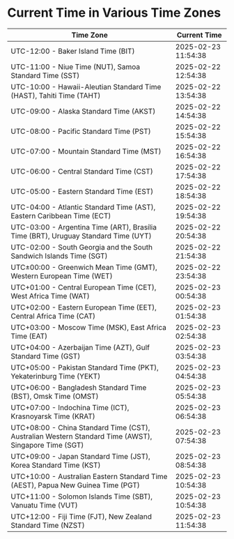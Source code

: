 # Current Time in Various Time Zones

| Time Zone | Current Time |
|-----------|--------------|
| UTC-12:00 - Baker Island Time (BIT) | 2025-02-23 11:54:38 |
| UTC-11:00 - Niue Time (NUT), Samoa Standard Time (SST) | 2025-02-22 12:54:38 |
| UTC-10:00 - Hawaii-Aleutian Standard Time (HAST), Tahiti Time (TAHT) | 2025-02-22 13:54:38 |
| UTC-09:00 - Alaska Standard Time (AKST) | 2025-02-22 14:54:38 |
| UTC-08:00 - Pacific Standard Time (PST) | 2025-02-22 15:54:38 |
| UTC-07:00 - Mountain Standard Time (MST) | 2025-02-22 16:54:38 |
| UTC-06:00 - Central Standard Time (CST) | 2025-02-22 17:54:38 |
| UTC-05:00 - Eastern Standard Time (EST) | 2025-02-22 18:54:38 |
| UTC-04:00 - Atlantic Standard Time (AST), Eastern Caribbean Time (ECT) | 2025-02-22 19:54:38 |
| UTC-03:00 - Argentina Time (ART), Brasília Time (BRT), Uruguay Standard Time (UYT) | 2025-02-22 20:54:38 |
| UTC-02:00 - South Georgia and the South Sandwich Islands Time (SGT) | 2025-02-22 21:54:38 |
| UTC±00:00 - Greenwich Mean Time (GMT), Western European Time (WET) | 2025-02-22 23:54:38 |
| UTC+01:00 - Central European Time (CET), West Africa Time (WAT) | 2025-02-23 00:54:38 |
| UTC+02:00 - Eastern European Time (EET), Central Africa Time (CAT) | 2025-02-23 01:54:38 |
| UTC+03:00 - Moscow Time (MSK), East Africa Time (EAT) | 2025-02-23 02:54:38 |
| UTC+04:00 - Azerbaijan Time (AZT), Gulf Standard Time (GST) | 2025-02-23 03:54:38 |
| UTC+05:00 - Pakistan Standard Time (PKT), Yekaterinburg Time (YEKT) | 2025-02-23 04:54:38 |
| UTC+06:00 - Bangladesh Standard Time (BST), Omsk Time (OMST) | 2025-02-23 05:54:38 |
| UTC+07:00 - Indochina Time (ICT), Krasnoyarsk Time (KRAT) | 2025-02-23 06:54:38 |
| UTC+08:00 - China Standard Time (CST), Australian Western Standard Time (AWST), Singapore Time (SGT) | 2025-02-23 07:54:38 |
| UTC+09:00 - Japan Standard Time (JST), Korea Standard Time (KST) | 2025-02-23 08:54:38 |
| UTC+10:00 - Australian Eastern Standard Time (AEST), Papua New Guinea Time (PGT) | 2025-02-23 10:54:38 |
| UTC+11:00 - Solomon Islands Time (SBT), Vanuatu Time (VUT) | 2025-02-23 10:54:38 |
| UTC+12:00 - Fiji Time (FJT), New Zealand Standard Time (NZST) | 2025-02-23 11:54:38 |
